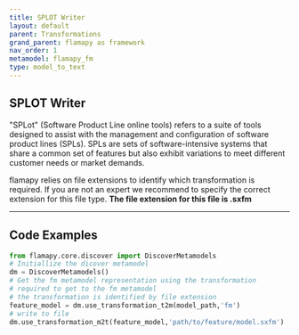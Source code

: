 ```yaml
---
title: SPLOT Writer
layout: default
parent: Transformations
grand_parent: flamapy as framework
nav_order: 1
metamodel: flamapy_fm
type: model_to_text
---
```


## SPLOT Writer

"SPLot" (Software Product Line online tools) refers to a suite of tools designed to assist with the management and configuration of software product lines (SPLs). SPLs are sets of software-intensive systems that share a common set of features but also exhibit variations to meet different customer needs or market demands.

flamapy relies on file extensions to identify which transformation is required. If you are not an expert we recommend to specify the correct extension for this file type. **The file extension for this file is .sxfm**

---
## Code Examples
```python
from flamapy.core.discover import DiscoverMetamodels
# Initiallize the dicover metamodel
dm = DiscoverMetamodels()
# Get the fm metamodel representation using the transformation 
# required to get to the fm metamodel
# the transformation is identified by file extension 
feature_model = dm.use_transformation_t2m(model_path,'fm') 
# write to file
dm.use_transformation_m2t(feature_model,'path/to/feature/model.sxfm')
```